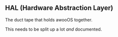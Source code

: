 ---
---

## HAL (Hardware Abstraction Layer)

The duct tape that holds awooOS together.

This needs to be split up a lot _and_ documented.
